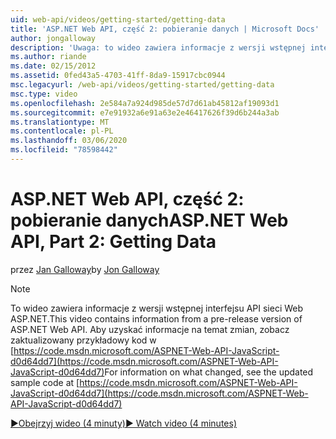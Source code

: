 ```yaml
---
uid: web-api/videos/getting-started/getting-data
title: 'ASP.NET Web API, część 2: pobieranie danych | Microsoft Docs'
author: jongalloway
description: 'Uwaga: to wideo zawiera informacje z wersji wstępnej interfejsu API sieci Web ASP.NET'
ms.author: riande
ms.date: 02/15/2012
ms.assetid: 0fed43a5-4703-41ff-8da9-15917cbc0944
msc.legacyurl: /web-api/videos/getting-started/getting-data
msc.type: video
ms.openlocfilehash: 2e584a7a924d985de57d7d61ab45812af19093d1
ms.sourcegitcommit: e7e91932a6e91a63e2e46417626f39d6b244a3ab
ms.translationtype: MT
ms.contentlocale: pl-PL
ms.lasthandoff: 03/06/2020
ms.locfileid: "78598442"
---
```

# <a name="aspnet-web-api-part-2-getting-data"></a><span data-ttu-id="a2249-103">ASP.NET Web API, część 2: pobieranie danych</span><span class="sxs-lookup"><span data-stu-id="a2249-103">ASP.NET Web API, Part 2: Getting Data</span></span>

<span data-ttu-id="a2249-104">przez [Jan Galloway](https://github.com/jongalloway)</span><span class="sxs-lookup"><span data-stu-id="a2249-104">by [Jon Galloway](https://github.com/jongalloway)</span></span>

> [!NOTE]
> <span data-ttu-id="a2249-105">To wideo zawiera informacje z wersji wstępnej interfejsu API sieci Web ASP.NET.</span><span class="sxs-lookup"><span data-stu-id="a2249-105">This video contains information from a pre-release version of ASP.NET Web API.</span></span> <span data-ttu-id="a2249-106">Aby uzyskać informacje na temat zmian, zobacz zaktualizowany przykładowy kod w [https://code.msdn.microsoft.com/ASPNET-Web-API-JavaScript-d0d64dd7](https://code.msdn.microsoft.com/ASPNET-Web-API-JavaScript-d0d64dd7)</span><span class="sxs-lookup"><span data-stu-id="a2249-106">For information on what changed, see the updated sample code at [https://code.msdn.microsoft.com/ASPNET-Web-API-JavaScript-d0d64dd7](https://code.msdn.microsoft.com/ASPNET-Web-API-JavaScript-d0d64dd7)</span></span>

[<span data-ttu-id="a2249-107">&#9654;Obejrzyj wideo (4 minuty)</span><span class="sxs-lookup"><span data-stu-id="a2249-107">&#9654; Watch video (4 minutes)</span></span>](https://channel9.msdn.com/Blogs/ASP-NET-Site-Videos/getting-data)
